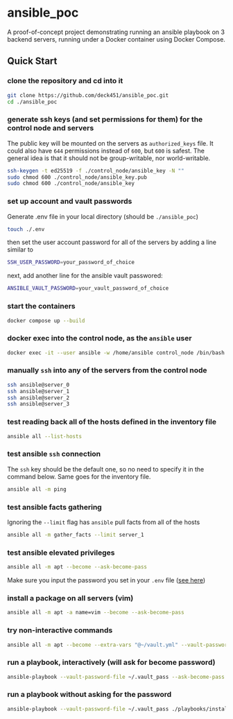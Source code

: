 # ansible_poc

A proof-of-concept project demonstrating running an ansible playbook on 3 backend servers,
running under a Docker container using Docker Compose.

## Quick Start

### clone the repository and cd into it
```sh
git clone https://github.com/deck451/ansible_poc.git
cd ./ansible_poc
```

### generate ssh keys (and set permissions for them) for the control node and servers
The public key will be mounted on the servers as `authorized_keys` file.
It could also have `644` permissions instead of `600`, but `600` is safest.
The general idea is that it should not be group-writable, nor world-writable.

```sh
ssh-keygen -t ed25519 -f ./control_node/ansible_key -N ""
sudo chmod 600 ./control_node/ansible_key.pub
sudo chmod 600 ./control_node/ansible_key
```

### set up account and vault passwords
Generate .env file in your local directory (should be `./ansible_poc`)
```sh
touch ./.env
```
then set the user account password for all of the servers by adding a line similar to
```sh
SSH_USER_PASSWORD=your_password_of_choice
```
next, add another line for the ansible vault passwored:
```sh
ANSIBLE_VAULT_PASSWORD=your_vault_password_of_choice
```

### start the containers
```sh
docker compose up --build
```

### docker exec into the control node, as the `ansible` user
```sh
docker exec -it --user ansible -w /home/ansible control_node /bin/bash
```

### manually `ssh` into any of the servers from the control node
```sh
ssh ansible@server_0
ssh ansible@server_1
ssh ansible@server_2
ssh ansible@server_3
```

### test reading back all of the hosts defined in the inventory file
```sh
ansible all --list-hosts
```

### test ansible `ssh` connection
The `ssh` key should be the default one, so no need to specify it in the command below.
Same goes for the inventory file.
```sh
ansible all -m ping
```

### test ansible facts gathering
Ignoring the `--limit` flag has `ansible` pull facts from all of the hosts
```sh
ansible all -m gather_facts --limit server_1
```

### test ansible elevated privileges
```sh
ansible all -m apt --become --ask-become-pass
```
Make sure you input the password you set in your `.env` file ([see here](#set-up-account-and-vault-passwords))

### install a package on all servers (vim)
```sh
ansible all -m apt -a name=vim --become --ask-become-pass
```

### try non-interactive commands
```sh
ansible all -m apt --become --extra-vars "@~/vault.yml" --vault-password-file ~/.vault_pass
```

### run a playbook, interactively (will ask for become password)
```sh
ansible-playbook --vault-password-file ~/.vault_pass --ask-become-pass ./playbooks/install_apache.yml
```

### run a playbook without asking for the password
```sh
ansible-playbook --vault-password-file ~/.vault_pass ./playbooks/install_apache.yml
```
